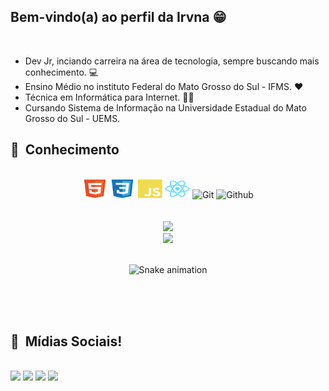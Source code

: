 ## Bem-vindo(a) ao perfil da Irvna 😁

<br>

- Dev Jr, inciando carreira na área de tecnologia, sempre buscando mais conhecimento. 💻
- Ensino Médio no instituto Federal do Mato Grosso do Sul - IFMS. ❤️
- Técnica em Informática para Internet. 👩‍💻
- Cursando Sistema de Informação na Universidade Estadual do Mato Grosso do Sul - UEMS.


## 🧠 &nbsp;Conhecimento 

<div align="center" style="gap: 10px;"><br>
  <img alt="HTML" height="30" width="40" src="https://raw.githubusercontent.com/devicons/devicon/master/icons/html5/html5-original.svg">
  <img alt="CSS" height="30" width="40" src="https://raw.githubusercontent.com/devicons/devicon/master/icons/css3/css3-original.svg">
  <img alt="Js" height="30" width="40" src="https://raw.githubusercontent.com/devicons/devicon/master/icons/javascript/javascript-plain.svg">
  <img alt="React" height="30" width="40" src="https://raw.githubusercontent.com/devicons/devicon/master/icons/react/react-original.svg">
  <img alt="Git" height="30" width="40" src="https://cdn.jsdelivr.net/gh/devicons/devicon/icons/git/git-original.svg">
  <img alt="Github" height="30" width="40" src="https://cdn.jsdelivr.net/gh/devicons/devicon/icons/github/github-original.svg">
</div>
 
<br>
<br>

 <div align="center">
   <img height="180em" src="https://github-readme-stats.vercel.app/api?username=Irvna&show_icons=true&theme=radical"/>
  <br>
   <img height="180em" src="https://github-readme-stats.vercel.app/api?username=Irvna&show_icons=true&theme=radical"/>
</div>

<br>

<div align="center">
 
   ![Snake animation](https://github.com/Irvna/Irvna/blob/output/github-contribution-grid-snake.svg)
 
</div>

<br>
<br>
<br>

## 🤩 &nbsp;Mídias Sociais!

<br>

<div> 
  <a align="center" href="https://www.instagram.com/irvna_maria/" target="_blank"><img src="https://img.shields.io/badge/-Instagram-%23E4405F?style=for-the-badge&logo=instagram&logoColor=white" target="_blank"></a>
 <a align="center" href="" target="_blank"><img src="https://img.shields.io/badge/Discord-7289DA?style=for-the-badge&logo=discord&logoColor=white" target="_blank"></a> 
  <a align="center" href = "mailto:irvna.soares@gmail.com"><img src="https://img.shields.io/badge/-Gmail-%23333?style=for-the-badge&logo=gmail&logoColor=white" target="_blank"></a>
  <a align="center" href="https://www.linkedin.com/in/irvna-maria-30a09826a/" target="_blank"><img src="https://img.shields.io/badge/-LinkedIn-%230077B5?style=for-the-badge&logo=linkedin&logoColor=white" target="_blank"></a>
</div>
 
